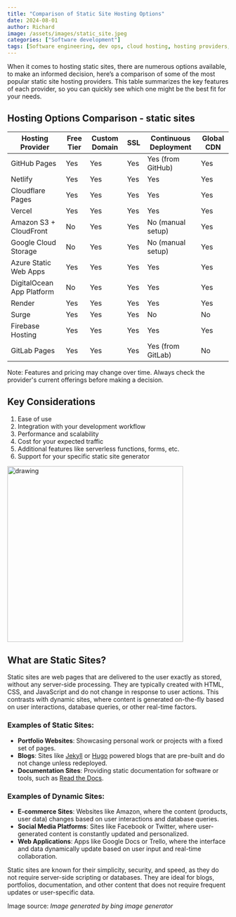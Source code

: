 ```yaml
---
title: "Comparison of Static Site Hosting Options"
date: 2024-08-01
author: Richard
image: /assets/images/static_site.jpeg
categories: ["Software development"]
tags: [Software engineering, dev ops, cloud hosting, hosting providers, comparison]
---
```


When it comes to hosting static sites, there are numerous options available, to make an informed decision, here’s a comparison of some of the most popular static site hosting providers. This table summarizes the key features of each provider, so you can quickly see which one might be the best fit for your needs.

<!-- ![Static site's on cloud, glowing image with logos]({{ site.baseurl }}/assets/images/static_site.jpeg) -->



## Hosting Options Comparison - static sites

| Hosting Provider         | Free Tier | Custom Domain | SSL | Continuous Deployment | Global CDN |
|--------------------------|-----------|---------------|-----|------------------------|------------|
| GitHub Pages             | Yes       | Yes           | Yes | Yes (from GitHub)      | Yes        |
| Netlify                  | Yes       | Yes           | Yes | Yes                    | Yes        |
| Cloudflare Pages         | Yes       | Yes           | Yes | Yes                    | Yes        |
| Vercel                   | Yes       | Yes           | Yes | Yes                    | Yes        |
| Amazon S3 + CloudFront   | No        | Yes           | Yes | No (manual setup)      | Yes        |
| Google Cloud Storage     | No        | Yes           | Yes | No (manual setup)      | Yes        |
| Azure Static Web Apps    | Yes       | Yes           | Yes | Yes                    | Yes        |
| DigitalOcean App Platform| No        | Yes           | Yes | Yes                    | Yes        |
| Render                   | Yes       | Yes           | Yes | Yes                    | Yes        |
| Surge                    | Yes       | Yes           | Yes | No                     | No         |
| Firebase Hosting         | Yes       | Yes           | Yes | Yes                    | Yes        |
| GitLab Pages             | Yes       | Yes           | Yes | Yes (from GitLab)      | No         |

Note: Features and pricing may change over time. Always check the provider's current offerings before making a decision.

## Key Considerations

1. Ease of use
2. Integration with your development workflow
3. Performance and scalability
4. Cost for your expected traffic
5. Additional features like serverless functions, forms, etc.
6. Support for your specific static site generator

<img src=" {{ site.baseurl }}/assets/images/static_site.jpeg " alt="drawing" height ="400px" />

## What are Static Sites?

Static sites are web pages that are delivered to the user exactly as stored, without any server-side processing. They are typically created with HTML, CSS, and JavaScript and do not change in response to user actions. This contrasts with dynamic sites, where content is generated on-the-fly based on user interactions, database queries, or other real-time factors.
### Examples of Static Sites:
- **Portfolio Websites**: Showcasing personal work or projects with a fixed set of pages.
- **Blogs**: Sites like [Jekyll](https://jekyllrb.com/) or [Hugo](https://gohugo.io/) powered blogs that are pre-built and do not change unless redeployed.
- **Documentation Sites**: Providing static documentation for software or tools, such as [Read the Docs](https://readthedocs.org/).

### Examples of Dynamic Sites:
- **E-commerce Sites**: Websites like Amazon, where the content (products, user data) changes based on user interactions and database queries.
- **Social Media Platforms**: Sites like Facebook or Twitter, where user-generated content is constantly updated and personalized.
- **Web Applications**: Apps like Google Docs or Trello, where the interface and data dynamically update based on user input and real-time collaboration.

Static sites are known for their simplicity, security, and speed, as they do not require server-side scripting or databases. They are ideal for blogs, portfolios, documentation, and other content that does not require frequent updates or user-specific data.

Image source: _Image generated by bing image generator_